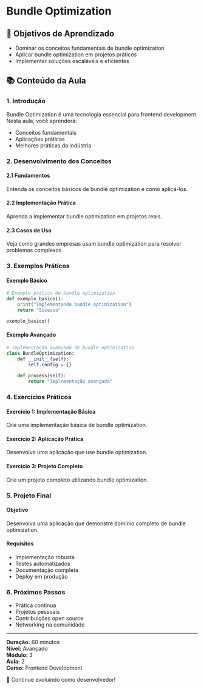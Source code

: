 # Bundle Optimization

## 🎯 Objetivos de Aprendizado
- Dominar os conceitos fundamentais de bundle optimization
- Aplicar bundle optimization em projetos práticos
- Implementar soluções escaláveis e eficientes

## 📚 Conteúdo da Aula

### 1. Introdução
Bundle Optimization é uma tecnologia essencial para frontend development. Nesta aula, você aprenderá:

- Conceitos fundamentais
- Aplicações práticas
- Melhores práticas da indústria

### 2. Desenvolvimento dos Conceitos

#### 2.1 Fundamentos
Entenda os conceitos básicos de bundle optimization e como aplicá-los.

#### 2.2 Implementação Prática
Aprenda a implementar bundle optimization em projetos reais.

#### 2.3 Casos de Uso
Veja como grandes empresas usam bundle optimization para resolver problemas complexos.

### 3. Exemplos Práticos

#### Exemplo Básico
```python
# Exemplo prático de bundle optimization
def exemplo_basico():
    print("Implementando bundle optimization")
    return "Sucesso"

exemplo_basico()
```

#### Exemplo Avançado
```python
# Implementação avançada de bundle optimization
class BundleOptimization:
    def __init__(self):
        self.config = {}
    
    def process(self):
        return "Implementação avançada"
```

### 4. Exercícios Práticos

#### Exercício 1: Implementação Básica
Crie uma implementação básica de bundle optimization.

#### Exercício 2: Aplicação Prática
Desenvolva uma aplicação que use bundle optimization.

#### Exercício 3: Projeto Completo
Crie um projeto completo utilizando bundle optimization.

### 5. Projeto Final

#### Objetivo
Desenvolva uma aplicação que demonstre domínio completo de bundle optimization.

#### Requisitos
- Implementação robusta
- Testes automatizados
- Documentação completa
- Deploy em produção

### 6. Próximos Passos

- Prática contínua
- Projetos pessoais
- Contribuições open source
- Networking na comunidade

---

**Duração:** 60 minutos  
**Nível:** Avançado  
**Módulo:** 3  
**Aula:** 2  
**Curso:** Frontend Development

🎉 Continue evoluindo como desenvolvedor!
